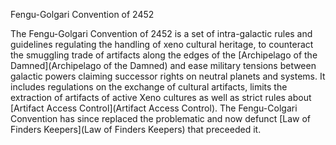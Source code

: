 Fengu-Golgari Convention of 2452

The Fengu-Golgari Convention of 2452 is a set of intra-galactic rules and guidelines regulating the handling of xeno cultural heritage, to counteract the smuggling trade of artifacts along the edges of the [Archipelago of the Damned](Archipelago of the Damned) and ease military tensions between galactic powers claiming successor rights on neutral planets and systems. It includes regulations on the exchange of cultural artifacts, limits the extraction of artifacts of active Xeno cultures as well as strict rules about [Artifact Access Control](Artifact Access Control). The Fengu-Colgari Convention has since replaced the problematic and now defunct [Law of Finders Keepers](Law of Finders Keepers) that preceeded it.





